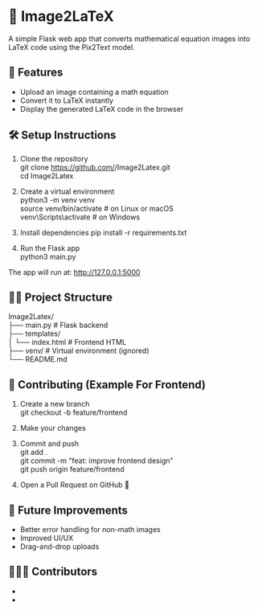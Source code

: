# 🧮 Image2LaTeX
A simple Flask web app that converts mathematical equation images into LaTeX code using the Pix2Text model.

## 🚀 Features
- Upload an image containing a math equation
- Convert it to LaTeX instantly
- Display the generated LaTeX code in the browser

## 🛠️ Setup Instructions
1. Clone the repository  
   git clone https://github.com/<your-username>/Image2Latex.git  
   cd Image2Latex  

2. Create a virtual environment  
   python3 -m venv venv  
   source venv/bin/activate   # on Linux or macOS  
   venv\Scripts\activate      # on Windows  

3. Install dependencies
   pip install -r requirements.txt

4. Run the Flask app  
   python3 main.py  

The app will run at: http://127.0.0.1:5000

## 🧑‍💻 Project Structure
Image2Latex/  
├── main.py              # Flask backend  
├── templates/  
│   └── index.html       # Frontend HTML  
├── venv/                # Virtual environment (ignored)  
└── README.md  

## 🤝 Contributing (Example For Frontend)
1. Create a new branch  
   git checkout -b feature/frontend  

2. Make your changes  

3. Commit and push  
   git add .  
   git commit -m "feat: improve frontend design"  
   git push origin feature/frontend  

4. Open a Pull Request on GitHub 🚀

## 🧠 Future Improvements
- Better error handling for non-math images  
- Improved UI/UX  
- Drag-and-drop uploads  

## 🧑‍🤝‍🧑 Contributors
- 
- 


